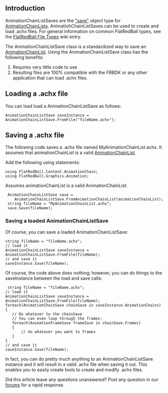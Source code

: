 ## Introduction

AnimationChainListSaves are the ["save"](/frb/docs/index.php?title=Tutorials:Save_Classes "Tutorials:Save Classes") object type for [AnimationChainLists](/frb/docs/index.php?title=FlatRedBall.Graphics.Animation.AnimationChainList "FlatRedBall.Graphics.Animation.AnimationChainList"). AnimatiohChainListSaves can be used to create and load .achx files. For general information on common FlatRedBall types, see the [FlatRedBall File Types](/frb/docs/index.php?title=FlatRedBall_File_Types "FlatRedBall File Types") wiki entry.

The AnimationChainListSave class is a standardized way to save an [AnimationChainList](/frb/docs/index.php?title=FlatRedBall.Graphics.Animation.AnimationChainList "FlatRedBall.Graphics.Animation.AnimationChainList"). Using the AnimationChainListSave class has the following benefits:

1.  Requires very little code to use
2.  Resulting files are 100% compatible with the FRBDK or any other application that can load .achx files.

## Loading a .achx file

You can load load a AnimationChainListSave as follows:

    AnimationChainListSave saveInstance = AnimationChainListSave.FromFile("fileName.achx");

## Saving a .achx file

The following code saves a .achx file named MyAnimationChainList.achx. It assumes that animationChainList is a valid [AnimationChainList](/frb/docs/index.php?title=FlatRedBall.Graphics.Animation.AnimationChainList "FlatRedBall.Graphics.Animation.AnimationChainList").

Add the following using statements:

    using FlatRedBall.Content.AnimationChain;
    using FlatRedBall.Graphics.Animation;

Assumes animationChainList is a valid AnimationChainList:

     AnimationChainListSave save =
        AnimationChainListSave.FromAnimationChainList(animationChainList);
     string fileName = "MyAnimationChainList.achx";
     save.Save(fileName);

### Saving a loaded AnimationChainListSave

Of course, you can save a loaded AnimationChainListSave:

    string fileName = "fileName.achx";
    // load it
    AnimationChainListSave saveInstance = AnimationChainListSave.FromFile(fileName);
    // and save it
    saveInstance.Save(fileName);

Of course, the code above does nothing; however, you can do things to the saveInstance between the load and save calls:

     string fileName = "fileName.achx";
    // load it
    AnimationChainListSave saveInstance = AnimationChainListSave.FromFile(fileName);
    foreach(AnimationChainSave chainSave in saveInstance.AnimationChains)
    {
       // Do whatever to the chainSave
       // You can even loop through the frames:
       foreach(AnimationFrameSave frameSave in chainSave.Frames)
       {
           // do whatever you want to frames
       }
    }
    // and save it
    saveInstance.Save(fileName);

In fact, you can do pretty much anything to an AnimationChainListSave instance and it will result in a valid .achx file when saving it out. This enables you to easily create tools to create and modify .achx files.

Did this article leave any questions unanswered? Post any question in our [forums](/frb/forum.md) for a rapid response.
